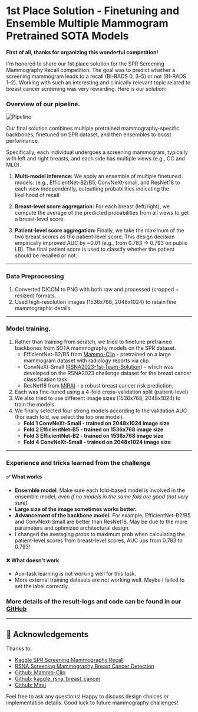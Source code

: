 # 1st Place Solution - Finetuning and Ensemble Multiple Mammogram Pretrained SOTA Models


**First of all, thanks for organizing this wonderful competition!**

I'm honored to share our 1st place solution for the SPR Screening Mammography Recall competition. The goal was to predict whether a screening mammogram leads to a recall (BI-RADS 0, 3–5) or not (BI-RADS 1–2).
Working with such an interesting and clinically relevant topic related to breast cancer screening was very rewarding.
Here is our solution:

### Overview of our pipeline.
![Pipeline](https://www.googleapis.com/download/storage/v1/b/kaggle-forum-message-attachments/o/inbox%2F7571336%2F04a2c764c704b8207f67c6994c0cdd0c%2Fpipeline.png?generation=1746218869925533&alt=media)

Our final solution combines multiple pretrained mammography-specific backbones, finetuned on SPR dataset, and then ensembles to boost performance.

Specifically, each individual undergoes a screening mammogram, typically with left and right breasts, and each side has multiple views (e.g., CC and MLO).
1.  **Multi-model inference:** 
We apply an ensemble of multiple finetuned models: 
(e.g., EfficientNet-B2/B5, ConvNeXt-small, and ResNet18 to each view independently, outputting probabilities indicating the likelihood of recall.

2.  **Breast-level score aggregation:**
For each breast (left/right), we compute the average of the predicted probabilities from all views to get a breast-level score.

3.  **Patient-level score aggregation:**
Finally, we take the maximum of the two breast scores as the patient-level score.
This design decision empirically improved AUC by ~0.01 (e.g., from 0.783 → 0.793 on public LB).
The final patient score is used to classify whether the patient should be recalled or not.
---
### Data Preprocessing
1. Converted DICOM to PNG with both raw and processed (cropped + resized) formats.
2. Used high-resolution images (1536x768, 2048x1024) to retain fine mammographic details.
---
### Model training.
1. Rather than training from scratch, we tried to finetune pretrained backbones from SOTA mammography models on the SPR dataset.
   - EfficientNet-B2/B5 from [Mammo-Clip](https://github.com/batmanlab/Mammo-CLIP) - pretrained on a large mammogram dataset with radiology reports via clip.
   - ConvNeXt-Small ([RSNA2023-1st-Team-Solution](https://github.com/dangnh0611/kaggle_rsna_breast_cancer)) – which was developed on the RSNA2023 challenge dataset for the breast cancer classification task.
   - ResNet18 from [MIRAI](https://github.com/yala/Mirai) – a robust breast cancer risk prediction.
2. Each was fine-tuned using a 4-fold cross-validation split (patient-level)
3. We also tried to use different image sizes (1536x768, 2048x1024) to train the models.
4. We finally selected four strong models according to the validation AUC (For each fold, we select the top one model).
   - **Fold 1 ConvNeXt-Small - trained on 2048x1024 image size**
   - **Fold 2 EfficientNet-B5 - trained on 1536x768 image size**
   - **Fold 3 EfficientNet-B2 - trained on 1536x768 image size**
   - **Fold 4 ConvNeXt-Small - trained on 2048x1024 image size**
---
### Experience and tricks learned from the challenge
#### ✅ What works
- **Ensemble model**. Make sure each fold-based model is involved in the ensemble model, _even if no models in the same fold are good (not very sure)._
- **Large size of the image sometimes works better.**
- **Advancement of the backbone model.** For example, EfficientNet-B2/B5 and ConvNext-Small are better than ResNet18. May be due to the more parameters and optimized architectural design.
- I changed the averaging probs to maximum prob when calculating the patient-level scores from breast-level scores, AUC ups from 0.783 to 0.793!

#### ❌ What doesn't work
- Aux-task learning is not working well for this task.
- More external training datasets are not working well. Maybe I failed to set the label correctly.

### More details of the result-logs and code can be found in our [GitHub](https://github.com/xinwangxinwang/Kaggle_SPR)

---
## 🙏 Acknowledgements
Thanks to:
- [Kaggle SPR Screening Mammography Recall](https://www.kaggle.com/c/spr-screening-mammography-recall/overview)
- [RSNA Screening Mammography Breast Cancer Detection](https://www.kaggle.com/competitions/rsna-breast-cancer-detection)
- [Github: Mammo-Clip](https://github.com/batmanlab/Mammo-CLIP)
- [Github: kaggle_rsna_breast_cancer](https://github.com/dangnh0611/kaggle_rsna_breast_cancer)
- [Github: Mirai](https://github.com/yala/Mirai)


Feel free to ask any questions! Happy to discuss design choices or implementation details. Good luck to future mammography challenges!


